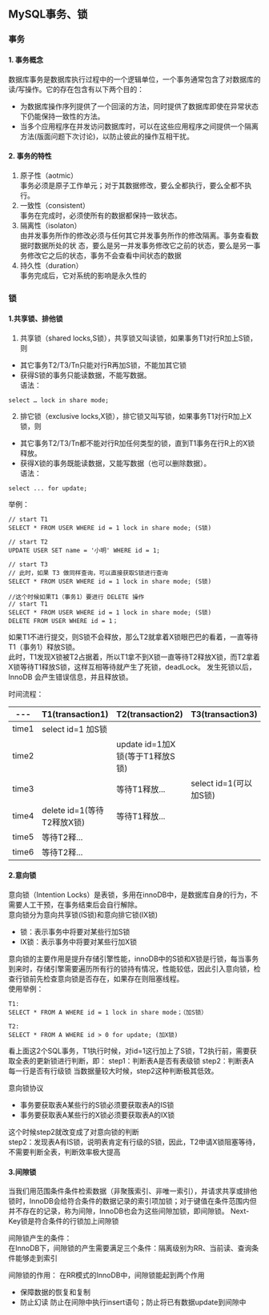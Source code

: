 ## MySQL事务、锁

### 事务

#### 1. 事务概念  
数据库事务是数据库执行过程中的一个逻辑单位，一个事务通常包含了对数据库的读/写操作。它的存在包含有以下两个目的：      
- 为数据库操作序列提供了一个回滚的方法，同时提供了数据库即使在异常状态下仍能保持一致性的方法。  
- 当多个应用程序在并发访问数据库时，可以在这些应用程序之间提供一个隔离方法(版面问题下次讨论)，以防止彼此的操作互相干扰。
#### 2. 事务的特性
1. 原子性（aotmic）  
事务必须是原子工作单元；对于其数据修改，要么全都执行，要么全都不执行。
2. 一致性（consistent）  
事务在完成时，必须使所有的数据都保持一致状态。
3. 隔离性（isolaton）   
由并发事务所作的修改必须与任何其它并发事务所作的修改隔离。事务查看数据时数据所处的状 态，要么是另一并发事务修改它之前的状态，要么是另一事务修改它之后的状态，事务不会查看中间状态的数据
4. 持久性（duration）   
事务完成后，它对系统的影响是永久性的

### 锁
#### 1.共享锁、排他锁
1. 共享锁（shared locks,S锁），共享锁又叫读锁，如果事务T1对行R加上S锁，则
- 其它事务T2/T3/Tn只能对行R再加S锁，不能加其它锁 
- 获得S锁的事务只能读数据，不能写数据。  
语法：  

```
select … lock in share mode;
```

2. 排它锁（exclusive locks,X锁），排它锁又叫写锁，如果事务T1对行R加上X锁，则   
- 其它事务T2/T3/Tn都不能对行R加任何类型的锁，直到T1事务在行R上的X锁释放。
- 获得X锁的事务既能读数据，又能写数据（也可以删除数据）。  
语法：

```
select ... for update;
```

举例：

```
// start T1
SELECT * FROM USER WHERE id = 1 lock in share mode; (S锁)

// start T2  
UPDATE USER SET name = '小明' WHERE id = 1;  

// start T3  
// 此时，如果 T3 做同样查询，可以直接获取S锁进行查询  
SELECT * FROM USER WHERE id = 1 lock in share mode; (S锁) 

//这个时候如果T1（事务1）要进行 DELETE 操作  
// start T1  
SELECT * FROM USER WHERE id = 1 lock in share mode; (S锁)
DELETE FROM USER WHERE id = 1；
```

如果T1不进行提交，则S锁不会释放，那么T2就拿着X锁眼巴巴的看着，一直等待T1（事务1）释放S锁。  
此时，T1发现X锁被T2占据着，所以T1拿不到X锁一直等待T2释放X锁，而T2拿着X锁等待T1释放S锁，这样互相等待就产生了死锁，deadLock。
发生死锁以后，InnoDB 会产生错误信息，并且释放锁。

时间流程： 

--- | T1(transaction1) | T2(transaction2) | T3(transaction3)
---|---|---|---
time1| select id=1 加S锁 |  | 
time2| |update id=1加X锁(等于T1释放S锁) | 
time3| |等待T1释放... |select id=1(可以加S锁)
time4|delete id=1(等待T2释放X锁) |等待T1释放... | 
time5|等待T2释... |  | 
time6|等待T2释... |  | 


#### 2.意向锁  
意向锁（Intention Locks）是表锁，多用在innoDB中，是数据库自身的行为，不需要人工干预，在事务结束后会自行解除。  
意向锁分为意向共享锁(IS锁)和意向排它锁(IX锁)  
- 锁：表示事务中将要对某些行加S锁  
- IX锁：表示事务中将要对某些行加X锁  

意向锁的主要作用是提升存储引擎性能，innoDB中的S锁和X锁是行锁，每当事务到来时，存储引擎需要遍历所有行的锁持有情况，性能较低，因此引入意向锁，检查行锁前先检查意向锁是否存在，如果存在则阻塞线程。  
使用举例：  

```
T1:
SELECT * FROM A WHERE id = 1 lock in share mode；（加S锁）

T2:
SELECT * FROM A WHERE id > 0 for update; (加X锁)
```
看上面这2个SQL事务，T1执行时候，对id=1这行加上了S锁，T2执行前，需要获取全表的更新锁进行判断，即：
step1：判断表A是否有表级锁
step2：判断表A每一行是否有行级锁
当数据量较大时候，step2这种判断极其低效。  

意向锁协议 
- 事务要获取表A某些行的S锁必须要获取表A的IS锁
- 事务要获取表A某些行的X锁必须要获取表A的IX锁

这个时候step2就改变成了对意向锁的判断  
step2：发现表A有IS锁，说明表肯定有行级的S锁，因此，T2申请X锁阻塞等待，不需要判断全表，判断效率极大提高

#### 3.间隙锁 
当我们用范围条件条件检索数据（非聚簇索引、非唯一索引），并请求共享或排他锁时，InnoDB会给符合条件的数据记录的索引项加锁；对于键值在条件范围内但并不存在的记录，称为间隙，InnoDB也会为这些间隙加锁，即间隙锁。
Next-Key锁是符合条件的行锁加上间隙锁  

间隙锁产生的条件：  
在InnoDB下，间隙锁的产生需要满足三个条件：隔离级别为RR、当前读、查询条件能够走到索引  

间隙锁的作用： 
在RR模式的InnoDB中，间隙锁能起到两个作用  
- 保障数据的恢复和复制
- 防止幻读 防止在间隙中执行insert语句；防止将已有数据update到间隙中